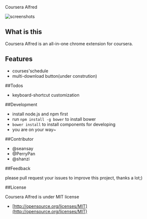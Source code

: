 Coursera Alfred

![screenshots](http://f.cl.ly/items/3Y1Y2c2p3i392J1P0z2h/Screenshot_4_29_13_10_49_PM-2.jpg) 

## What is this
 Coursera Alfred is an all-in-one chrome extension for coursera.

## Features

* courses'schedule
* multi-download button(under constrution)

##Todos

* keyboard-shortcut customization

##Development

* install node.js and npm first
* run `npm install -g bower` to install bower
* `bower install` to install components for developing
* you are on your way~ 

##Contributor

* @seansay
* @PerryPan
* @shanzi

##Feedback

please pull request your issues to improve this project, thanks a lot;)

##License

Coursera Alfred is under MIT license

* [http://opensource.org/licenses/MIT](http://opensource.org/licenses/MIT)